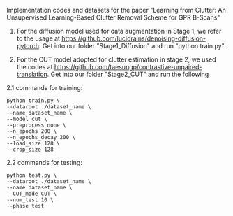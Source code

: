 Implementation codes and datasets for the paper "Learning from Clutter: An Unsupervised Learning-Based Clutter Removal Scheme for GPR B-Scans"

1. For the diffusion model used for data augmentation in Stage 1, we refer to the usage at https://github.com/lucidrains/denoising-diffusion-pytorch. Get into our folder "Stage1_Diffusion" and run "python train.py".

2. For the CUT model adopted for clutter estimation in stage 2, we used the codes at https://github.com/taesungp/contrastive-unpaired-translation. Get into our folder "Stage2_CUT" and run the following

2.1 commands for training:

    python train.py \
    --dataroot ./dataset_name \
    --name dataset_name \
    --model cut \
    --preprocess none \
    --n_epochs 200 \
    --n_epochs_decay 200 \
    --load_size 128 \
    --crop_size 128

2.2 commands for testing:

    python test.py \
    --dataroot ./dataset_name \
    --name dataset_name \
    --CUT_mode CUT \
    --num_test 10 \
    --phase test

